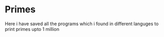 # Primes
Here i have saved all the programs which i found in different languges to print primes upto 1 million
